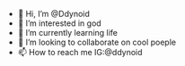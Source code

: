 - 👋 Hi, I’m @Ddynoid
- 👀 I’m interested in god
- 🌱 I’m currently learning life 
- 💞️ I’m looking to collaborate on cool poeple
- 📫 How to reach me IG:@ddynoid


<!---
Ddynoid/Ddynoid is a ✨ special ✨ repository because its `README.md` (this file) appears on your GitHub profile.
You can click the Preview link to take a look at your changes.
--->

